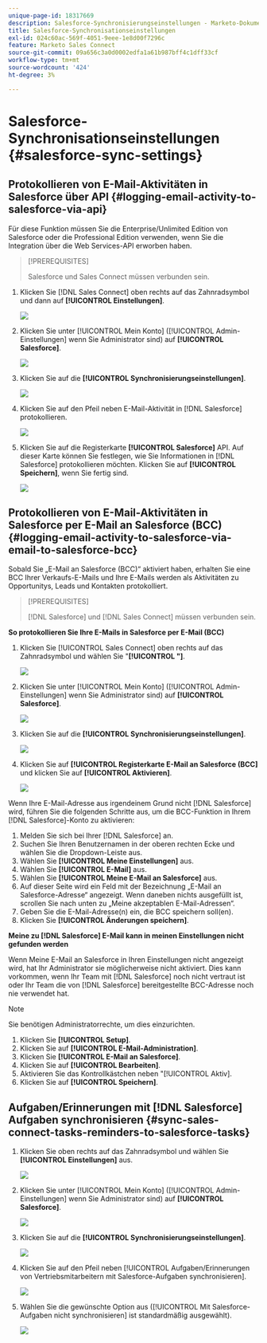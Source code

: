 ```yaml
---
unique-page-id: 18317669
description: Salesforce-Synchronisierungseinstellungen - Marketo-Dokumente - Produktdokumentation
title: Salesforce-Synchronisationseinstellungen
exl-id: 024c60ac-569f-4051-9eee-1e8d00f7296c
feature: Marketo Sales Connect
source-git-commit: 09a656c3a0d0002edfa1a61b987bff4c1dff33cf
workflow-type: tm+mt
source-wordcount: '424'
ht-degree: 3%

---
```


# Salesforce-Synchronisationseinstellungen {#salesforce-sync-settings}

## Protokollieren von E-Mail-Aktivitäten in Salesforce über API {#logging-email-activity-to-salesforce-via-api}

Für diese Funktion müssen Sie die Enterprise/Unlimited Edition von Salesforce oder die Professional Edition verwenden, wenn Sie die Integration über die Web Services-API erworben haben.

>[!PREREQUISITES]
>
>Salesforce und Sales Connect müssen verbunden sein.

1. Klicken Sie [!DNL Sales Connect] oben rechts auf das Zahnradsymbol und dann auf **[!UICONTROL Einstellungen]**.

   ![](assets/one-2.png)

1. Klicken Sie unter [!UICONTROL Mein Konto] ([!UICONTROL Admin-Einstellungen] wenn Sie Administrator sind) auf **[!UICONTROL Salesforce]**.

   ![](assets/two-2.png)

1. Klicken Sie auf die **[!UICONTROL Synchronisierungseinstellungen]**.

   ![](assets/three-1.png)

1. Klicken Sie auf den Pfeil neben E-Mail-Aktivität in [!DNL Salesforce] protokollieren.

   ![](assets/four-1.png)

1. Klicken Sie auf die Registerkarte **[!UICONTROL Salesforce]** API. Auf dieser Karte können Sie festlegen, wie Sie Informationen in [!DNL Salesforce] protokollieren möchten. Klicken Sie auf **[!UICONTROL Speichern]**, wenn Sie fertig sind.

   ![](assets/five.png)

## Protokollieren von E-Mail-Aktivitäten in Salesforce per E-Mail an Salesforce (BCC) {#logging-email-activity-to-salesforce-via-email-to-salesforce-bcc}

Sobald Sie „E-Mail an Salesforce (BCC)“ aktiviert haben, erhalten Sie eine BCC Ihrer Verkaufs-E-Mails und Ihre E-Mails werden als Aktivitäten zu Opportunitys, Leads und Kontakten protokolliert.

>[!PREREQUISITES]
>
>[!DNL Salesforce] und [!DNL Sales Connect] müssen verbunden sein.

**So protokollieren Sie Ihre E-Mails in Salesforce per E-Mail (BCC)**

1. Klicken Sie [!UICONTROL Sales Connect] oben rechts auf das Zahnradsymbol und wählen Sie &quot;**[!UICONTROL &quot;]**.

   ![](assets/one-3.png)

1. Klicken Sie unter [!UICONTROL Mein Konto] ([!UICONTROL Admin-Einstellungen] wenn Sie Administrator sind) auf **[!UICONTROL Salesforce]**.

   ![](assets/two-3.png)

1. Klicken Sie auf die **[!UICONTROL Synchronisierungseinstellungen]**.

   ![](assets/three-1.png)

1. Klicken Sie auf **[!UICONTROL Registerkarte E-Mail an Salesforce (BCC]** und klicken Sie auf **[!UICONTROL Aktivieren]**.

   ![](assets/six-2.png)

Wenn Ihre E-Mail-Adresse aus irgendeinem Grund nicht [!DNL Salesforce] wird, führen Sie die folgenden Schritte aus, um die BCC-Funktion in Ihrem [!DNL Salesforce]-Konto zu aktivieren:

1. Melden Sie sich bei Ihrer [!DNL Salesforce] an.
1. Suchen Sie Ihren Benutzernamen in der oberen rechten Ecke und wählen Sie die Dropdown-Leiste aus.
1. Wählen Sie **[!UICONTROL Meine Einstellungen]** aus.
1. Wählen Sie **[!UICONTROL E-Mail]** aus.
1. Wählen Sie **[!UICONTROL Meine E-Mail an Salesforce]** aus.
1. Auf dieser Seite wird ein Feld mit der Bezeichnung „E-Mail an Salesforce-Adresse“ angezeigt. Wenn daneben nichts ausgefüllt ist, scrollen Sie nach unten zu „Meine akzeptablen E-Mail-Adressen“.
1. Geben Sie die E-Mail-Adresse(n) ein, die BCC speichern soll(en).
1. Klicken Sie **[!UICONTROL Änderungen speichern]**.

**Meine zu [!DNL Salesforce] E-Mail kann in meinen Einstellungen nicht gefunden werden**

Wenn Meine E-Mail an Salesforce in Ihren Einstellungen nicht angezeigt wird, hat Ihr Administrator sie möglicherweise nicht aktiviert. Dies kann vorkommen, wenn Ihr Team mit [!DNL Salesforce] noch nicht vertraut ist oder Ihr Team die von [!DNL Salesforce] bereitgestellte BCC-Adresse noch nie verwendet hat.

>[!NOTE]
>
>Sie benötigen Administratorrechte, um dies einzurichten.

1. Klicken Sie **[!UICONTROL Setup]**.
1. Klicken Sie auf **[!UICONTROL E-Mail-Administration]**.
1. Klicken Sie **[!UICONTROL E-Mail an Salesforce]**.
1. Klicken Sie auf **[!UICONTROL Bearbeiten]**.
1. Aktivieren Sie das Kontrollkästchen neben &quot;[!UICONTROL Aktiv].
1. Klicken Sie auf **[!UICONTROL Speichern]**.

## Aufgaben/Erinnerungen mit [!DNL Salesforce] Aufgaben synchronisieren {#sync-sales-connect-tasks-reminders-to-salesforce-tasks}

1. Klicken Sie oben rechts auf das Zahnradsymbol und wählen Sie **[!UICONTROL Einstellungen]** aus.

   ![](assets/one-3.png)

1. Klicken Sie unter [!UICONTROL Mein Konto] ([!UICONTROL Admin-Einstellungen] wenn Sie Administrator sind) auf **[!UICONTROL Salesforce]**.

   ![](assets/two-2.png)

1. Klicken Sie auf die **[!UICONTROL Synchronisierungseinstellungen]**.

   ![](assets/three-1.png)

1. Klicken Sie auf den Pfeil neben [!UICONTROL Aufgaben/Erinnerungen von Vertriebsmitarbeitern mit Salesforce-Aufgaben synchronisieren].

   ![](assets/seven-2.png)

1. Wählen Sie die gewünschte Option aus ([!UICONTROL Mit Salesforce-Aufgaben nicht synchronisieren] ist standardmäßig ausgewählt).

   ![](assets/eight.png)
